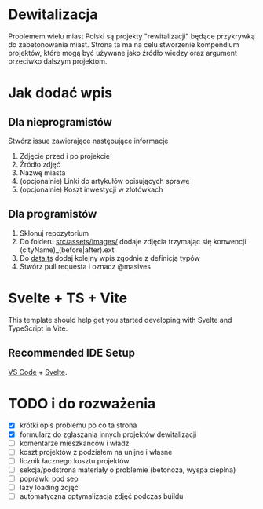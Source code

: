 # Dewitalizacja

Problemem wielu miast Polski są projekty "rewitalizacji" będące przykrywką do zabetonowania miast. Strona ta ma na celu stworzenie kompendium projektów, które mogą być używane jako źródło wiedzy oraz argument przeciwko dalszym projektom.

# Jak dodać wpis

## Dla nieprogramistów

Stwórz issue zawierające następujące informacje

  1. Zdjęcie przed i po projekcie
  2. Źródło zdjęć
  3. Nazwę miasta
  4. (opcjonalnie) Linki do artykułów opisujących sprawę
  5. (opcjonalnie) Koszt inwestycji w złotówkach

## Dla programistów

   1. Sklonuj repozytorium
   2. Do folderu [src/assets/images/](src/assets/images/) dodaje zdjęcia trzymając się konwencji (cityName)_(before|after).ext
   3. Do [data.ts](src/data.ts) dodaj kolejny wpis zgodnie z definicją typów
   4.  Stwórz pull requesta i oznacz @masives

# Svelte + TS + Vite

This template should help get you started developing with Svelte and TypeScript in Vite.

## Recommended IDE Setup

[VS Code](https://code.visualstudio.com/) + [Svelte](https://marketplace.visualstudio.com/items?itemName=svelte.svelte-vscode).


# TODO i do rozważenia

- [x] krótki opis problemu po co ta strona
- [x] formularz do zgłaszania innych projektów dewitalizacji
- [ ] komentarze mieszkańców i władz
- [ ] koszt projektów z podziałem na unijne i własne
- [ ] licznik łacznego kosztu projektów
- [ ] sekcja/podstrona materiały o problemie (betonoza, wyspa cieplna)
- [ ] poprawki pod seo
- [ ] lazy loading zdjęć
- [ ] automatyczna optymalizacja zdjęć podczas buildu